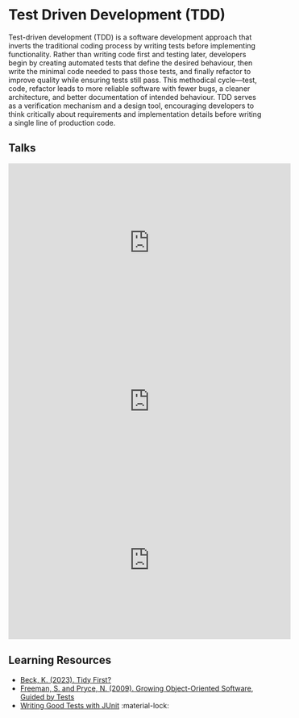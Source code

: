 # Test Driven Development (TDD)

Test-driven development (TDD) is a software development approach that inverts the traditional coding process by writing tests before implementing functionality.
Rather than writing code first and testing later, developers begin by creating automated tests that define the desired behaviour, then write the minimal code needed to pass those tests, and finally refactor to improve quality while ensuring tests still pass.
This methodical cycle—test, code, refactor leads to more reliable software with fewer bugs, a cleaner architecture, and better documentation of intended behaviour.
TDD serves as a verification mechanism and a design tool, encouraging developers to think critically about requirements and implementation details before writing a single line of production code.

## Talks

<iframe width="560" height="315" src="https://www.youtube.com/embed/IN9lftH0cJc?si=T48eo2m1pEBrZi1w" title="YouTube video player" frameborder="0" allow="accelerometer; autoplay; clipboard-write; encrypted-media; gyroscope; picture-in-picture; web-share" referrerpolicy="strict-origin-when-cross-origin" allowfullscreen></iframe>

<iframe width="560" height="315" src="https://www.youtube.com/embed/H2I96fuFuH0?si=K_6t6XAeZsjYxb5v" title="YouTube video player" frameborder="0" allow="accelerometer; autoplay; clipboard-write; encrypted-media; gyroscope; picture-in-picture; web-share" referrerpolicy="strict-origin-when-cross-origin" allowfullscreen></iframe>

<iframe width="560" height="315" src="https://www.youtube.com/embed/ln4WnxX-wrw?si=QZ8n8ebqKZuMvDaI" title="YouTube video player" frameborder="0" allow="accelerometer; autoplay; clipboard-write; encrypted-media; gyroscope; picture-in-picture; web-share" referrerpolicy="strict-origin-when-cross-origin" allowfullscreen></iframe>

## Learning Resources

* [Beck, K. (2023). Tidy First?](https://www.oreilly.com/library/view/tidy-first/9781098151232/)
* [Freeman, S. and Pryce, N. (2009). Growing Object-Oriented Software, Guided by Tests](https://www.oreilly.com/library/view/growing-object-oriented-software/9780321574442/)
* [Writing Good Tests with JUnit](https://wd3.myworkday.com/zuehlke/learning/course/63dc6ad4fa471000a4cd260b776e0000?type=9882927d138b100019b6a2df1a46018b) :material-lock: 


‌